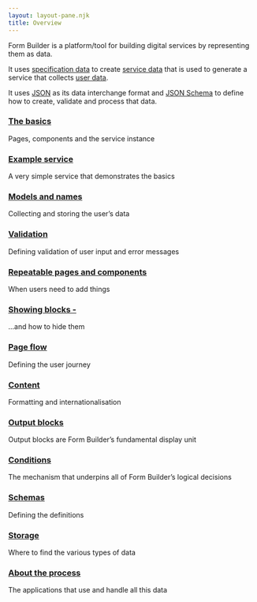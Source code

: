 ```yaml
---
layout: layout-pane.njk
title: Overview
---
```


Form Builder is a platform/tool for building digital services by representing them as data.

It uses [specification data](/overview/about-data#specification-data) to create [service data](/overview/about-data#service-data) that is used to generate a service that collects [user data](/overview/about-data#user-data).

It uses [JSON](/glossary#json-and-json-schema) as its data interchange format and [JSON Schema](/glossary#json-schema) to define how to create, validate and process that data.


<!--
What data does Form Builder use and create?
There are 3 basic types: user, service and specification data
-->

### [The basics](/overview/basics)

Pages, components and the service instance


### [Example service](/overview/basics-example-service)

A very simple service that demonstrates the basics


### [Models and names](/overview/model)

Collecting and storing the user’s data


### [Validation](/overview/validation)

Defining validation of user input and error messages


### [Repeatable pages and components](/overview/multiple)

When users need to add things


### [Showing blocks - ](/overview/block-show)

...and how to hide them


### [Page flow](/overview/flow)

Defining the user journey


### [Content](/overview/i18n)

Formatting and internationalisation


### [Output blocks](/overview/block)

Output blocks are Form Builder’s fundamental display unit


### [Conditions](/overview/logic)

The mechanism that underpins all of Form Builder’s logical decisions


### [Schemas](/overview/schemas)

Defining the definitions


### [Storage](/overview/storage)

Where to find the various types of data


### [About the process](/process)

The applications that use and handle all this data